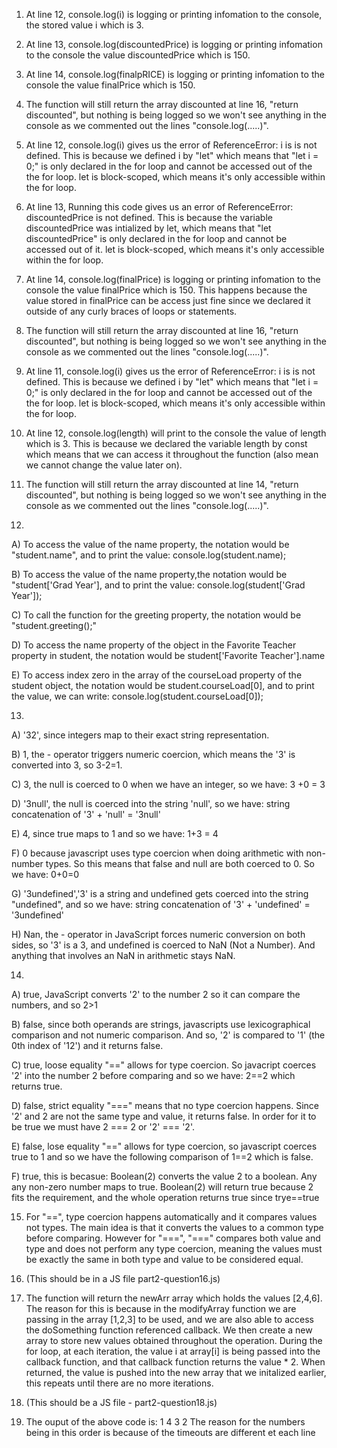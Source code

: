 1. At line 12, console.log(i) is logging or printing infomation to the console, the stored value i which is 3.

2. At line 13, console.log(discountedPrice) is logging or printing infomation to the console the value discountedPrice which is 150.

3. At line 14, console.log(finalpRICE) is logging or printing infomation to the console the value finalPrice which is 150.

4. The function will still return the array discounted at line 16, "return discounted", but nothing is being logged so we won't see anything in the console as we commented out the lines "console.log(.....)".

5. At line 12, console.log(i) gives us the error of ReferenceError: i is is not defined. This is because we defined i by "let" which means that "let i = 0;" is only declared in the for loop and cannot be accessed out of the the for loop. let is block-scoped, which means it's only accessible within the for loop.

6. At line 13, Running this code gives us an error of ReferenceError: discountedPrice is not defined. This is because the variable discountedPrice was intialized by let, which means that "let discountedPrice" is only declared in the for loop and cannot be accessed out of it. let is block-scoped, which means it's only accessible within the for loop.

7. At line 14, console.log(finalPrice) is logging or printing infomation to the console the value finalPrice which is 150. This happens because the value stored in finalPrice can be access just fine since we declared it outside of any curly braces of loops or statements. 

8. The function will still return the array discounted at line 16, "return discounted", but nothing is being logged so we won't see anything in the console as we commented out the lines "console.log(.....)".

9. At line 11, console.log(i) gives us the error of ReferenceError: i is is not defined. This is because we defined i by "let" which means that "let i = 0;" is only declared in the for loop and cannot be accessed out of the the for loop. let is block-scoped, which means it's only accessible within the for loop.

10. At line 12, console.log(length) will print to the console the value of length which is 3. This is because we declared the variable length by const which means that we can access it throughout the function (also mean we cannot change the value later on).

11. The function will still return the array discounted at line 14, "return discounted", but nothing is being logged so we won't see anything in the console as we commented out the lines "console.log(.....)".

12. 
A) To access the value of the name property, the notation would be "student.name", and to print the value: 
console.log(student.name);       

B) To access the value of the name property,the notation would be "student['Grad Year'], and to print the value: 
console.log(student['Grad Year']); 

C) To call the function for the greeting property, the notation would be "student.greeting();"

D) To access the name property of the object in the Favorite Teacher property in student, the notation would be student['Favorite Teacher'].name

E) To access index zero in the array of the courseLoad property of the student object, the notation would be student.courseLoad[0], and to print the value, we can write:  console.log(student.courseLoad[0]); 

13. 
A) '32', since integers map to their exact string representation.

B) 1, the - operator triggers numeric coercion, which means the '3' is converted into 3, so 3-2=1.

C) 3, the null is coerced to 0 when we have an integer, so we have: 3 +0 = 3

D) '3null', the null is coerced into the string 'null', so we have: string concatenation of '3' + 'null' = '3null'

E) 4, since true maps to 1 and so we have: 1+3 = 4

F) 0 because javascript uses type coercion when doing arithmetic with non-number types. So this means that false and null are both coerced to 0. So we have: 0+0=0

G) '3undefined','3' is a string and undefined gets coerced into the string "undefined", and so we have: string concatenation of '3' + 'undefined' = '3undefined'

H) Nan, the - operator in JavaScript forces numeric conversion on both sides, so '3' is a 3, and undefined is coerced to NaN (Not a Number). And anything that involves an NaN in arithmetic stays NaN.

14. 
A) true, JavaScript converts '2' to the number 2 so it can compare the numbers, and so 2>1

B) false, since both operands are strings, javascripts use lexicographical comparison and not numeric comparison. And so, '2' is compared to '1' (the 0th index of '12') and it returns false.

C) true, loose equality "==" allows for type coercion. So javacript coerces '2' into the number 2 before comparing and so we have: 2==2 which returns true.

D) false, strict equality "===" means that no type coercion happens. Since '2' and 2 are not the same type and value, it returns false. In order  for it to be true we must have 2 === 2 or '2' === '2'.

E) false, lose equality "==" allows for type coercion, so javascript coerces true to 1 and so we have the following comparison of 1==2 which is false.

F) true, this is becasue: Boolean(2) converts the value 2 to a boolean. Any any non-zero number maps to true. Boolean(2) will return true because 2 fits the requirement, and the whole operation returns true since trye==true


15. For "==", type coercion happens automatically and it compares values not types. The main idea is that it converts the values to a common type before comparing. However for "===", "===" compares both value and type and does not perform any type coercion, meaning the values must be exactly the same in both type and value to be considered equal. 

16. (This should be in a JS file part2-question16.js)

17. The function will return the newArr array which holds the values [2,4,6]. The reason for this is because in the modifyArray function we are passing in the array [1,2,3] to be used, and we are also able to access the doSomething function referenced callback. We then create a new array to store new values obtained throughout the operation. During the for loop, at each iteration, the value i at array[i] is being passed into the callback function, and that callback function returns the value * 2. When returned, the value is pushed into the new array that we initalized earlier, this repeats until there are no more iterations.

18. (This should be a JS file - part2-question18.js)

19. The ouput of the above code is:
1
4
3
2
The reason for the numbers being in this order is because of the timeouts are different et each line